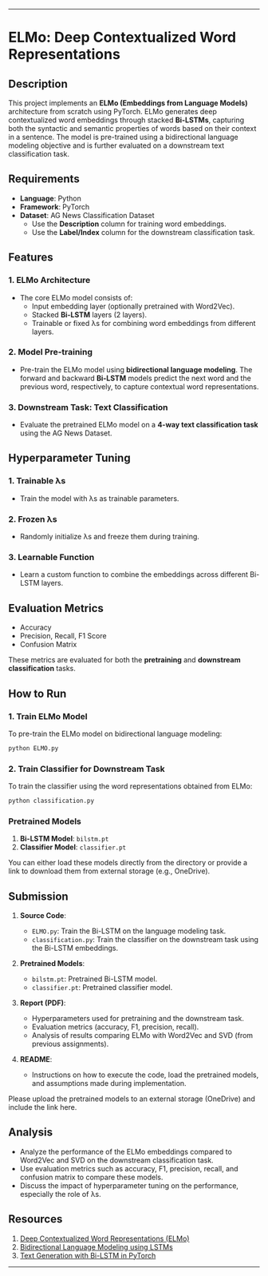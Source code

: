 
---

# ELMo: Deep Contextualized Word Representations

## Description

This project implements an **ELMo (Embeddings from Language Models)** architecture from scratch using PyTorch. ELMo generates deep contextualized word embeddings through stacked **Bi-LSTMs**, capturing both the syntactic and semantic properties of words based on their context in a sentence. The model is pre-trained using a bidirectional language modeling objective and is further evaluated on a downstream text classification task.

## Requirements

- **Language**: Python
- **Framework**: PyTorch
- **Dataset**: AG News Classification Dataset
  - Use the **Description** column for training word embeddings.
  - Use the **Label/Index** column for the downstream classification task.

## Features

### 1. ELMo Architecture
- The core ELMo model consists of:
  - Input embedding layer (optionally pretrained with Word2Vec).
  - Stacked **Bi-LSTM** layers (2 layers).
  - Trainable or fixed λs for combining word embeddings from different layers.

### 2. Model Pre-training
- Pre-train the ELMo model using **bidirectional language modeling**. The forward and backward **Bi-LSTM** models predict the next word and the previous word, respectively, to capture contextual word representations.

### 3. Downstream Task: Text Classification
- Evaluate the pretrained ELMo model on a **4-way text classification task** using the AG News Dataset.

## Hyperparameter Tuning

### 1. Trainable λs
- Train the model with λs as trainable parameters.

### 2. Frozen λs
- Randomly initialize λs and freeze them during training.

### 3. Learnable Function
- Learn a custom function to combine the embeddings across different Bi-LSTM layers.

## Evaluation Metrics

- Accuracy
- Precision, Recall, F1 Score
- Confusion Matrix

These metrics are evaluated for both the **pretraining** and **downstream classification** tasks.

## How to Run

### 1. Train ELMo Model
To pre-train the ELMo model on bidirectional language modeling:
```bash
python ELMO.py
```

### 2. Train Classifier for Downstream Task
To train the classifier using the word representations obtained from ELMo:
```bash
python classification.py
```

### Pretrained Models

1. **Bi-LSTM Model**: `bilstm.pt`
2. **Classifier Model**: `classifier.pt`

You can either load these models directly from the directory or provide a link to download them from external storage (e.g., OneDrive).

## Submission

1. **Source Code**:
   - `ELMO.py`: Train the Bi-LSTM on the language modeling task.
   - `classification.py`: Train the classifier on the downstream task using the Bi-LSTM embeddings.

2. **Pretrained Models**:
   - `bilstm.pt`: Pretrained Bi-LSTM model.
   - `classifier.pt`: Pretrained classifier model.

3. **Report (PDF)**:
   - Hyperparameters used for pretraining and the downstream task.
   - Evaluation metrics (accuracy, F1, precision, recall).
   - Analysis of results comparing ELMo with Word2Vec and SVD (from previous assignments).

4. **README**:
   - Instructions on how to execute the code, load the pretrained models, and assumptions made during implementation.

Please upload the pretrained models to an external storage (OneDrive) and include the link here.

## Analysis

- Analyze the performance of the ELMo embeddings compared to Word2Vec and SVD on the downstream classification task.
- Use evaluation metrics such as accuracy, F1, precision, recall, and confusion matrix to compare these models.
- Discuss the impact of hyperparameter tuning on the performance, especially the role of λs.

## Resources

1. [Deep Contextualized Word Representations (ELMo)](https://arxiv.org/abs/1802.05365)
2. [Bidirectional Language Modeling using LSTMs](https://arxiv.org/pdf/1602.02410.pdf)
3. [Text Generation with Bi-LSTM in PyTorch](https://towardsdatascience.com/text-generation-with-bi-lstm-in-pytorch-5fda6e7cc22c)

---

